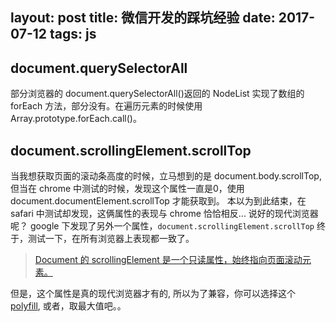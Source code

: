 layout: post
title: 微信开发的踩坑经验
date: 2017-07-12
tags: js
---

## document.querySelectorAll
部分浏览器的 document.querySelectorAll()返回的 NodeList 实现了数组的 forEach 方法，部分没有。在遍历元素的时候使用 Array.prototype.forEach.call()。

## document.scrollingElement.scrollTop
当我想获取页面的滚动条高度的时候，立马想到的是 document.body.scrollTop,
但当在 chrome 中测试的时候，发现这个属性一直是0，使用 document.documentElement.scrollTop 才能获取到。
本以为到此结束，在 safari 中测试却发现，这俩属性的表现与 chrome 恰恰相反... 
说好的现代浏览器呢？
google 下发现了另外一个属性，`document.scrollingElement.scrollTop` 终于，测试一下，在所有浏览器上表现都一致了。
  
> [Document 的 scrollingElement 是一个只读属性，始终指向页面滚动元素。](https://developer.mozilla.org/en-US/docs/Web/API/document/scrollingElement)

但是，这个属性是真的现代浏览器才有的, 所以为了兼容，你可以选择这个 [polyfill](https://github.com/yangg/scrolling-element), 或者，取最大值吧。。
